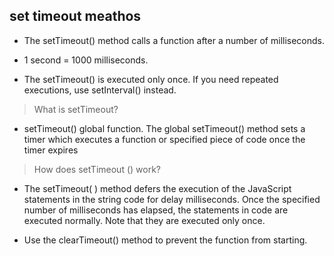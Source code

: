 ## set timeout meathos
- The setTimeout() method calls a function after a number of milliseconds.
- 1 second = 1000 milliseconds.

- The setTimeout() is executed only once.
If you need repeated executions, use setInterval() instead.


> What is setTimeout?
- setTimeout() global function. The global setTimeout() method sets a timer
which executes a function or specified piece of code once the timer expires


> How does setTimeout () work?
- The setTimeout( ) method defers the execution of the JavaScript statements
 in the string code for delay milliseconds. Once the specified number of 
 milliseconds has elapsed, the statements in code are executed normally. 
 Note that they are executed only once.


- Use the clearTimeout() method to prevent the function from starting.

